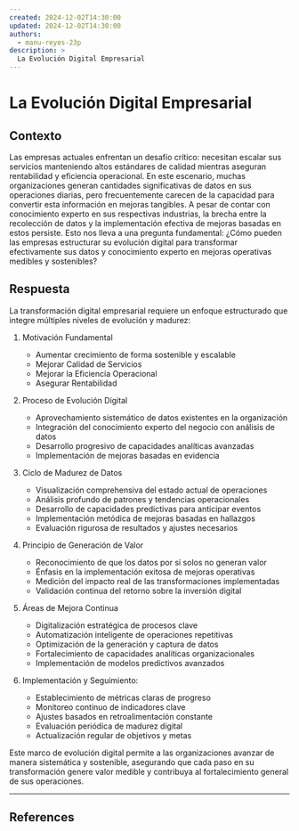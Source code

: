 ```yaml
---
created: 2024-12-02T14:30:00
updated: 2024-12-02T14:30:00
authors:
  - manu-reyes-23p
description: >
  La Evolución Digital Empresarial
---
```


# La Evolución Digital Empresarial

## Contexto

Las empresas actuales enfrentan un desafío crítico: necesitan escalar sus servicios manteniendo altos estándares de calidad mientras aseguran rentabilidad y eficiencia operacional. En este escenario, muchas organizaciones generan cantidades significativas de datos en sus operaciones diarias, pero frecuentemente carecen de la capacidad para convertir esta información en mejoras tangibles. A pesar de contar con conocimiento experto en sus respectivas industrias, la brecha entre la recolección de datos y la implementación efectiva de mejoras basadas en estos persiste. Esto nos lleva a una pregunta fundamental: ¿Cómo pueden las empresas estructurar su evolución digital para transformar efectivamente sus datos y conocimiento experto en mejoras operativas medibles y sostenibles?

## Respuesta

La transformación digital empresarial requiere un enfoque estructurado que integre múltiples niveles de evolución y madurez:

1. Motivación Fundamental

      - Aumentar crecimiento de forma sostenible y escalable
      - Mejorar Calidad de Servicios
      - Mejorar la Eficiencia Operacional
      - Asegurar Rentabilidad

2. Proceso de Evolución Digital

      - Aprovechamiento sistemático de datos existentes en la organización
      - Integración del conocimiento experto del negocio con análisis de datos
      - Desarrollo progresivo de capacidades analíticas avanzadas
      - Implementación de mejoras basadas en evidencia

3. Ciclo de Madurez de Datos

      - Visualización comprehensiva del estado actual de operaciones
      - Análisis profundo de patrones y tendencias operacionales
      - Desarrollo de capacidades predictivas para anticipar eventos
      - Implementación metódica de mejoras basadas en hallazgos
      - Evaluación rigurosa de resultados y ajustes necesarios

4. Principio de Generación de Valor

      - Reconocimiento de que los datos por sí solos no generan valor
      - Énfasis en la implementación exitosa de mejoras operativas
      - Medición del impacto real de las transformaciones implementadas
      - Validación continua del retorno sobre la inversión digital

5. Áreas de Mejora Continua

      - Digitalización estratégica de procesos clave
      - Automatización inteligente de operaciones repetitivas
      - Optimización de la generación y captura de datos
      - Fortalecimiento de capacidades analíticas organizacionales
      - Implementación de modelos predictivos avanzados

6. Implementación y Seguimiento:

      - Establecimiento de métricas claras de progreso
      - Monitoreo continuo de indicadores clave
      - Ajustes basados en retroalimentación constante
      - Evaluación periódica de madurez digital
      - Actualización regular de objetivos y metas

Este marco de evolución digital permite a las organizaciones avanzar de manera sistemática y sostenible, asegurando que cada paso en su transformación genere valor medible y contribuya al fortalecimiento general de sus operaciones.

---

## References
